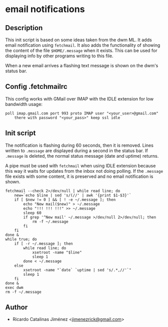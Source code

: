 email notifications
===================

Description
-----------

This init script is based on some ideas taken from the dwm ML. It adds email
notification using `fetchmail`. It also adds the functionality of showing the
content of the file `$HOME/.message` when it exists. This can be used for
displaying info by other programs writing to this file.

When a new email arrives a flashing text message is shown on the dwm's
status bar.

Config .fetchmailrc
-------------------
This config works with GMail over IMAP with the IDLE extension for low bandwidth usage:

	poll imap.gmail.com port 993 proto IMAP user "<your_user>@gmail.com"
		there with password "<your_pass>" keep ssl idle

Init script
-----------

The notification is flashing during 60 seconds, then it is removed. Lines
written to `.message` are displayed during a second in the status bar. If
`.message` is deleted, the normal status message (date and uptime) returns.

A pipe must be used with `fetchmail` when using IDLE extension because this way
it waits for updates from the inbox not doing polling.
If the `.message` file exists with some content, it is preserved and no email
notification is shown.

	fetchmail --check 2>/dev/null | while read line; do
		new=`echo $line | sed 's/(//' | awk '{print $1-$3}'`
		if [ $new != 0 ] && [ ! -e ~/.message ]; then
			echo "New mail($new)" > ~/.message
			echo "!!! !!! !!!" >> ~/.message
			sleep 60
			if grep '^New mail' ~/.message >/dev/null 2>/dev/null; then
				rm -f ~/.message
			fi
		fi
	done &
	while true; do
		if [ -r ~/.message ]; then
			while read line; do
				xsetroot -name "$line"
				sleep 1
			done < ~/.message
		else
			xsetroot -name "`date` `uptime | sed 's/.*,//'`"
			sleep 1
		fi
	done &
	exec dwm
	rm -f ~/.message

Author
------

* Ricardo Catalinas Jiménez <[jimenezrick@gmail.com](mailto:jimenezrick@gmail.com)>
